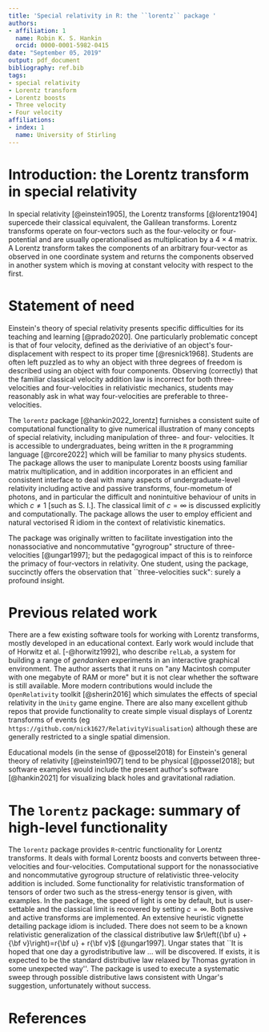 ```yaml
---
title: 'Special relativity in R: the ``lorentz`` package '
authors:
- affiliation: 1
  name: Robin K. S. Hankin
  orcid: 0000-0001-5982-0415
date: "September 05, 2019"
output: pdf_document
bibliography: ref.bib
tags:
- special relativity
- Lorentz transform
- Lorentz boosts
- Three velocity
- Four velocity
affiliations:
- index: 1
  name: University of Stirling
---
```


# Introduction: the Lorentz transform in special relativity

In special relativity [@einstein1905], the Lorentz transforms
[@lorentz1904] supercede their classical equivalent, the Galilean
transforms.  Lorentz transforms operate on four-vectors such as the
four-velocity or four-potential and are usually operationalised as
multiplication by a $4\times 4$ matrix.  A Lorentz transform takes the
components of an arbitrary four-vector as observed in one coordinate
system and returns the components observed in another system which is
moving at constant velocity with respect to the first.

# Statement of need

Einstein's theory of special relativity presents specific difficulties
for its teaching and learning [@prado2020].  One particularly
problematic concept is that of four velocity, defined as the
deriviative of an object's four-displacement with respect to its
proper time [@resnick1968].  Students are often left puzzled as to why
an object with three degrees of freedom is described using an object
with four components.  Observing (correctly) that the familiar
classical velocity addition law is incorrect for both three-velocities
and four-velocities in relativistic mechanics, students may reasonably
ask in what way four-velocities are preferable to three-velocities.

The `lorentz` package [@hankin2022_lorentz] furnishes a consistent
suite of computational functionality to give numerical illustration of
many concepts of special relativity, including manipulation of three-
and four- velocities.  It is accessible to undergraduates, being
written in the `R` programming language [@rcore2022] which will be
familiar to many physics students.  The package allows the user to
manipulate Lorentz boosts using familiar matrix multiplication, and in
addition incorporates in an efficient and consistent interface to deal
with many aspects of undergraduate-level relativity including active
and passive transforms, four-mometum of photons, and in particular the
difficult and nonintuitive behaviour of units in which $c\neq 1$ [such
as S. I.].  The classical limit of $c=\infty$ is discussed explicitly
and computationally.  The package allows the user to employ efficient
and natural vectorised R idiom in the context of relativistic
kinematics.

The package was originally written to facilitate investigation into
the nonassociative and noncommutative "gyrogroup" structure of
three-velocities [@ungar1997]; but the pedagogical impact of this is
to reinforce the primacy of four-vectors in relativity.  One student,
using the package, succinctly offers the observation that
``three-velocities suck": surely a profound insight.

# Previous related work

There are a few existing software tools for working with Lorentz
transforms, mostly developed in an educational context.  Early work
would include that of Horwitz et al. [-@horwitz1992], who describe
``relLab``, a system for building a range of *gendanken* experiments
in an interactive graphical environment.  The author asserts that it
runs on "any Macintosh computer with one megabyte of RAM or more" but
it is not clear whether the software is still available.  More modern
contributions would include the ``OpenRelativity`` toolkit
[@sherin2016] which simulates the effects of special relativity in the
``Unity`` game engine.  There are also many excellent github repos
that provide functionality to create simple visual displays of Lorentz
transforms of events (eg
```https://github.com/nick1627/RelativityVisualisation```) although
these are generally restricted to a single spatial dimension.

Educational models (in the sense of @possel2018) for Einstein's
general theory of relativity [@einstein1907] tend to be physical
[@possel2018]; but software examples would include the present
author's software [@hankin2021] for visualizing black holes and
gravitational radiation.

# The ``lorentz`` package: summary of high-level functionality

The ``lorentz`` package provides ``R``-centric functionality for
Lorentz transforms.  It deals with formal Lorentz boosts and converts
between three-velocities and four-velocities.  Computational support
for the nonassociative and noncommutative gyrogroup structure of
relativistic three-velocity addition is included.  Some functionality
for relativistic transformation of tensors of order two such as the
stress-energy tensor is given, with examples.  In the package, the
speed of light is one by default, but is user-settable and the
classical limit is recovered by setting $c=\infty$.  Both passive and
active transforms are implemented.  An extensive heuristic vignette
detailing package idiom is included.  There does not seem to be a
known relativistic generalization of the classical distributive law
$r\left({\bf u} + {\bf v}\right)=r{\bf u} + r{\bf v}$ [@ungar1997].
Ungar states that ``It is hoped that one day a gyrodistributive law
$\ldots$ will be discovered.  If exists, it is expected to be the
standard distributive law relaxed by Thomas gyration in some
unexpected way''.  The package is used to execute a systematic sweep
through possible distributive laws consistent with Ungar's suggestion,
unfortunately without success.

# References
